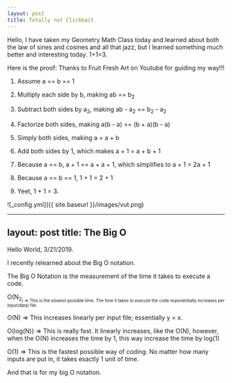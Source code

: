 ```yaml
---
layout: post
title: Totally not Clickbait
---
```

Hello, I have taken my Geometry Math Class today and learned about both the law of sines and cosines and all that jazz, but I learned 
something much better and interesting today. 1+1=3. 

Here is the proof: Thanks to Fruit Fresh Art on Youtube for guiding my way!!!

1) Assume a == b == 1

2) Multiply each side by b, making ab == b<sub>2</sub>

3) Subtract both sides by a<sub>2</sub>, making ab - a<sub>2</sub> == b<sub>2</sub> - a<sub>2</sub>

4) Factorize both sides, making a(b - a) == (b + a)(b - a)

5) Simply both sides, making a = a + b

6) Add both sides by 1, which makes a + 1 = a + b + 1

7) Because a == b, a + 1 == a + a + 1, which simplifies to a + 1 = 2a + 1

8) Because a == b == 1, 1 + 1 = 2 + 1

9) Yeet, 1 + 1 = 3.

![_config.yml]({{ site.baseurl }}/images/vut.png)

---
layout: post
title: The Big O
---
Hello World, 3/21/2019.

I recently relearned about the Big O notation.

The Big O Notation is the measurement of the time it takes to execute a code.

O(N<sub>2<sub>) => This is the slowest possible time. The time it takes to execute the code exponentially increases per input(data) file.
  
O(N) => This increases linearly per input file; essentially y = x.

O(log(N)) => This is really fast. It linearly increases, like the O(N), however, when the O(N) increases the time by 1, this way increase the time by log(1)

O(1) => This is the fastest possible way of coding. No matter how many inputs are put in, it takes exactly 1 unit of time.

And that is for my big O notation.

